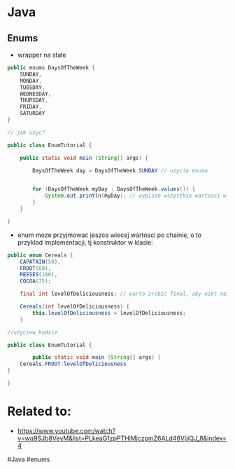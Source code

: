 # Java

## Enums

* wrapper na stałe
```java
public enums DaysOfTheWeek {
	SUNDAY,
	MONDAY,
	TUESDAY,
	WEDNESDAY,
	THURSDAY,
	FRIDAY,
	SATURDAY
}

// jak uzyc?

public class EnumTutorial {

	public static void main (String[] args) {

		DaysOfTheWeek day = DaysOfTheWeek.SUNDAY // uzycie enuma


		for (DaysOfTheWeek myDay : DaysOfTheWeek.values()) {
			System.out.println(myDay); // wypisze wszystkie wartosci w naszym enumie
		}
	}

}
```


* enum moze przyjmowac jeszce wiecej wartosci po chainie, o to przyklad implementacji, tj konstruktor w klasie:

```java
public enum Cereals {
	CAPATAIN(50),
	FROOT(60),
	REESES(100),
	COCOA(75);

	final int levelOfDeliciousness; // warto zrobic final, aby nikt nei byl w stanie nadpisac tej wartosci

	Cereals(int levelOfDeliciousness) {
		this.levelOfDeliciousness = levelOfDeliciousness;
	}

//uzyciew kodzie

public class EnumTutorial {

        public static void main (String[] args) {
	Cereals.FROOT.levelOfDeliciousness
}

}
```
# Related to: 

* https://www.youtube.com/watch?v=wq9SJb8VeyM&list=PLkeaG1zpPTHiMjczpmZ6ALd46VjjiQJ_8&index=4


#Java #enums

